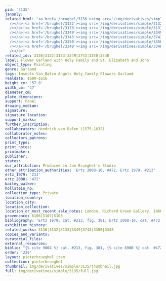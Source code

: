 ```yaml
---
pid: '3135'
janonly: 
related_html: "<a href='/brughel/3136'><img src='/img/derivatives/simple/3136/thumbnail.jpg'
  /></a>|<a href='/brughel/3132'><img src='/img/derivatives/simple/3132/thumbnail.jpg'
  /></a>|<a href='/brughel/3133'><img src='/img/derivatives/simple/3133/thumbnail.jpg'
  /></a>|<a href='/brughel/3349'><img src='/img/derivatives/simple/3349/thumbnail.jpg'
  /></a>|<a href='/brughel/3743'><img src='/img/derivatives/simple/3743/thumbnail.jpg'
  /></a>|<a href='/brughel/3350'><img src='/img/derivatives/simple/3350/thumbnail.jpg'
  /></a>|<a href='/brughel/3348'><img src='/img/derivatives/simple/3348/thumbnail.jpg'
  /></a>"
related_ids: 3136|3132|3133|3349|3743|3350|3348
label: Flower Garland with Holy Family and St. Elizabeth and John
object_type: Painting
genre: Garland
tags: Insects Van_Balen Angels Holy_family Flowers Garland
realdate: 1609-1616
height_cm: '57.8'
width_cm: '47'
diameter_cm: 
plate_dimensions: 
support: Panel
drawing_medium: 
signature: 
signature_location: 
support_marks: 
further_inscription: 
collaborators: Hendrick van Balen (1575-1632)
collaborator_notes: 
collectors_patrons: 
print_type: 
print_notes: 
printmaker: 
publisher: 
states: 
our_attribution: Produced in Jan Brueghel's Studio
other_attribution_authorities: 'Ertz 2008-10, #472, Ertz 1979, #213'
ertz_1979: '213'
ertz_2008: '472'
bailey_walker: 
hollstein_no: 
collection_type: Private
location_country: 
location_city: 
location_collection: 
location_or_most_recent_sale_notes: London, Richard Green Gallery, 1966
provenance: 5106|5107|5108
bibliography: 'Ertz 1979, cat. #213, fig. 381; Ertz 2008-10, cat. #472'
exhibition_history: 
related_works: 3136|3132|3133|3349|3743|3350|3348
copies_and_variants: 
curatorial_files: 
external_resources: 
biblio: "{% cite 9004 %} cat. #213, fig. 381, {% cite 8900 %} cat. #472"
order: '229'
layout: pieterbrueghel_item
collection: pieterbrueghel
thumbnail: img/derivatives/simple/3135/thumbnail.jpg
full: img/derivatives/simple/3135/full.jpg
---
```

